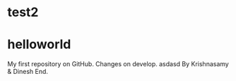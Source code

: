 test2
=======
# helloworld
My first repository on GitHub. Changes on develop.
asdasd
By
Krishnasamy & Dinesh
End.
